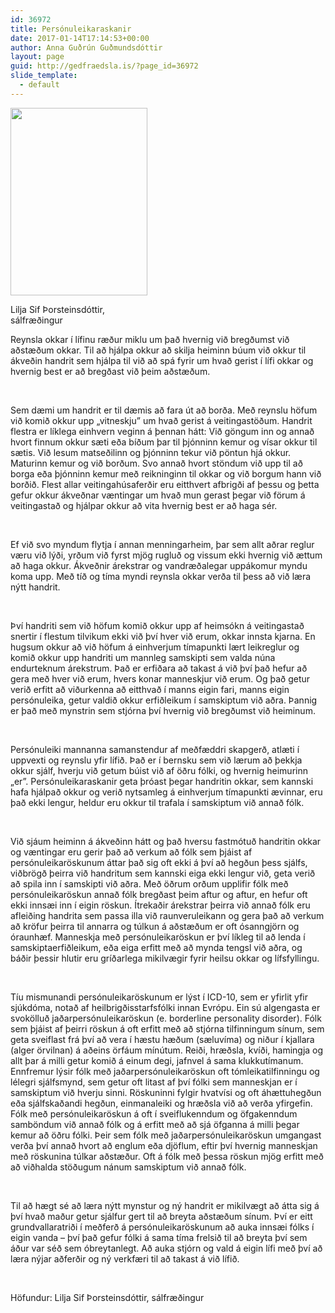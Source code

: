 ```yaml
---
id: 36972
title: Persónuleikaraskanir
date: 2017-01-14T17:14:53+00:00
author: Anna Guðrún Guðmundsdóttir
layout: page
guid: http://gedfraedsla.is/?page_id=36972
slide_template:
  - default
---
```

<div id="attachment_36975" style="width: 229px" class="wp-caption alignright">
  <img class="wp-image-36975 size-medium" src="http://gedfraedsla.is/wp-content/uploads/2017/01/liljasif-219x300.jpg" width="219" height="300" srcset="http://gedfraedsla.is/wp-content/uploads/2017/01/liljasif-219x300.jpg 219w, http://gedfraedsla.is/wp-content/uploads/2017/01/liljasif.jpg 702w" sizes="(max-width: 219px) 100vw, 219px" />
  
  <p class="wp-caption-text">
    Lilja Sif Þorsteinsdóttir, sálfræðingur
  </p>
</div>

Reynsla okkar í lífinu ræður miklu um það hvernig við bregðumst við aðstæðum okkar. Til að hjálpa okkur að skilja heiminn búum við okkur til ákveðin handrit sem hjálpa til við að spá fyrir um hvað gerist í lífi okkar og hvernig best er að bregðast við þeim aðstæðum.

&nbsp;

Sem dæmi um handrit er til dæmis að fara út að borða. Með reynslu höfum við komið okkur upp „vitneskju” um hvað gerist á veitingastöðum. Handrit flestra er líklega einhvern veginn á þennan hátt: Við göngum inn og annað hvort finnum okkur sæti eða bíðum þar til þjónninn kemur og vísar okkur til sætis. Við lesum matseðilinn og þjónninn tekur við pöntun hjá okkur. Maturinn kemur og við borðum. Svo annað hvort stöndum við upp til að borga eða þjónninn kemur með reikninginn til okkar og við borgum hann við borðið. Flest allar veitingahúsaferðir eru eitthvert afbrigði af þessu og þetta gefur okkur ákveðnar væntingar um hvað mun gerast þegar við förum á veitingastað og hjálpar okkur að vita hvernig best er að haga sér.

&nbsp;

Ef við svo myndum flytja í annan menningarheim, þar sem allt aðrar reglur væru við lýði, yrðum við fyrst mjög rugluð og vissum ekki hvernig við ættum að haga okkur. Ákveðnir árekstrar og vandræðalegar uppákomur myndu koma upp. Með tíð og tíma myndi reynsla okkar verða til þess að við læra nýtt handrit.

&nbsp;

Því handriti sem við höfum komið okkur upp af heimsókn á veitingastað snertir í flestum tilvikum ekki við því hver við erum, okkar innsta kjarna. En hugsum okkur að við höfum á einhverjum tímapunkti lært leikreglur og komið okkur upp handriti um mannleg samskipti sem valda núna endurteknum árekstrum. Það er erfiðara að takast á við því það hefur að gera með hver við erum, hvers konar manneskjur við erum. Og það getur verið erfitt að viðurkenna að eitthvað í manns eigin fari, manns eigin persónuleika, getur valdið okkur erfiðleikum í samskiptum við aðra. Þannig er það með mynstrin sem stjórna því hvernig við bregðumst við heiminum.

&nbsp;

Persónuleiki mannanna samanstendur af meðfæddri skapgerð, atlæti í uppvexti og reynslu yfir lífið. Það er í bernsku sem við lærum að þekkja okkur sjálf, hverju við getum búist við af öðru fólki, og hvernig heimurinn „er”. Persónuleikaraskanir geta þróast þegar handritin okkar, sem kannski hafa hjálpað okkur og verið nytsamleg á einhverjum tímapunkti ævinnar, eru það ekki lengur, heldur eru okkur til trafala í samskiptum við annað fólk.

&nbsp;

Við sjáum heiminn á ákveðinn hátt og það hversu fastmótuð handritin okkar og væntingar eru gerir það að verkum að fólk sem þjáist af persónuleikaröskunum áttar það sig oft ekki á því að hegðun þess sjálfs, viðbrögð þeirra við handritum sem kannski eiga ekki lengur við, geta verið að spila inn í samskipti við aðra. Með öðrum orðum upplifir fólk með persónuleikaröskun annað fólk bregðast þeim aftur og aftur, en hefur oft ekki innsæi inn í eigin röskun. Ítrekaðir árekstrar þeirra við annað fólk eru afleiðing handrita sem passa illa við raunveruleikann og gera það að verkum að kröfur þeirra til annarra og túlkun á aðstæðum er oft ósanngjörn og óraunhæf. Manneskja með persónuleikaröskun er því líkleg til að lenda í samskiptaerfiðleikum, eða eiga erfitt með að mynda tengsl við aðra, og báðir þessir hlutir eru gríðarlega mikilvægir fyrir heilsu okkar og lífsfyllingu.

&nbsp;

Tíu mismunandi persónuleikaröskunum er lýst í ICD-10, sem er yfirlit yfir sjúkdóma, notað af heilbrigðisstarfsfólki innan Evrópu. Ein sú algengasta er svokölluð jaðarpersónuleikaröskun (e. borderline personality disorder). Fólk sem þjáist af þeirri röskun á oft erfitt með að stjórna tilfinningum sínum, sem geta sveiflast frá því að vera í hæstu hæðum (sæluvíma) og niður í kjallara (alger örvilnan) á aðeins örfáum mínútum. Reiði, hræðsla, kvíði, hamingja og allt þar á milli getur komið á einum degi, jafnvel á sama klukkutímanum. Ennfremur lýsir fólk með jaðarpersónuleikaröskun oft tómleikatilfinningu og lélegri sjálfsmynd, sem getur oft litast af því fólki sem manneskjan er í samskiptum við hverju sinni. Röskuninni fylgir hvatvísi og oft áhættuhegðun eða sjálfskaðandi hegðun, einmanaleiki og hræðsla við að verða yfirgefin. Fólk með persónuleikaröskun á oft í sveiflukenndum og öfgakenndum samböndum við annað fólk og á erfitt með að sjá öfganna á milli þegar kemur að öðru fólki. Þeir sem fólk með jaðarpersónuleikaröskun umgangast verða því annað hvort að englum eða djöflum, eftir því hvernig manneskjan með röskunina túlkar aðstæður. Oft á fólk með þessa röskun mjög erfitt með að viðhalda stöðugum nánum samskiptum við annað fólk.

&nbsp;

Til að hægt sé að læra nýtt mynstur og ný handrit er mikilvægt að átta sig á því hvað maður getur sjálfur gert til að breyta aðstæðum sínum. Því er eitt grundvallaratriði í meðferð á persónuleikaröskunum að auka innsæi fólks í eigin vanda – því það gefur fólki á sama tíma frelsið til að breyta því sem áður var séð sem óbreytanlegt. Að auka stjórn og vald á eigin lífi með því að læra nýjar aðferðir og ný verkfæri til að takast á við lífið.

&nbsp;

Höfundur: Lilja Sif Þorsteinsdóttir, sálfræðingur